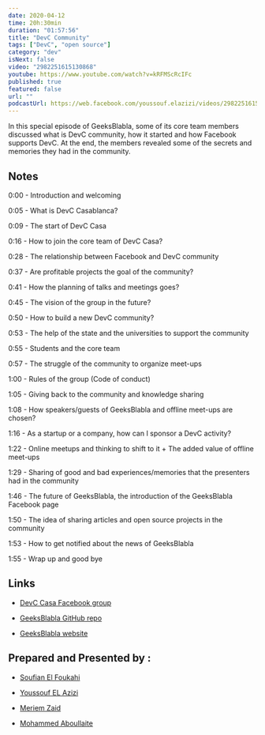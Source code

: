 ```yaml
---
date: 2020-04-12
time: 20h:30min
duration: "01:57:56"
title: "DevC Community"
tags: ["DevC", "open source"]
category: "dev"
isNext: false
video: "2982251615130868"
youtube: https://www.youtube.com/watch?v=kRFMScRcIFc
published: true
featured: false
url: ""
podcastUrl: https://web.facebook.com/youssouf.elazizi/videos/2982251615130868
---
```


In this special episode of GeeksBlabla, some of its core team members discussed what is DevC community, how it started and how Facebook supports DevC. At the end, the members revealed some of the secrets and memories they had in the community.

## Notes

0:00 - Introduction and welcoming

0:05 - What is DevC Casablanca?

0:09 - The start of DevC Casa

0:16 - How to join the core team of DevC Casa?

0:28 - The relationship between Facebook and DevC community

0:37 - Are profitable projects the goal of the community?

0:41 - How the planning of talks and meetings goes?

0:45 - The vision of the group in the future?

0:50 - How to build a new DevC community?

0:53 - The help of the state and the universities to support the community

0:55 - Students and the core team

0:57 - The struggle of the community to organize meet-ups

1:00 - Rules of the group (Code of conduct)

1:05 - Giving back to the community and knowledge sharing

1:08 - How speakers/guests of GeeksBlabla and offline meet-ups are chosen?

1:16 - As a startup or a company, how can I sponsor a DevC activity?

1:22 - Online meetups and thinking to shift to it + The added value of offline meet-ups

1:29 - Sharing of good and bad experiences/memories that the presenters had in the community

1:46 - The future of GeeksBlabla, the introduction of the GeeksBlabla Facebook page

1:50 - The idea of sharing articles and open source projects in the community

1:53 - How to get notified about the news of GeeksBlabla

1:55 - Wrap up and good bye

## Links

- [DevC Casa Facebook group](https://web.facebook.com/groups/DevC.Casablanca)

- [GeeksBlabla GitHub repo](https://github.com/DevC-Casa/geeksblabla.com)

- [GeeksBlabla website](https://geeksblabla.com/)

## Prepared and Presented by :

- [Soufian El Foukahi](https://twitter.com/soufianelf/)

- [Youssouf EL Azizi](https://elazizi.com/)

- [Meriem Zaid](https://www.facebook.com/MeriemZaid/)

- [Mohammed Aboullaite](https://twitter.com/laytoun)
